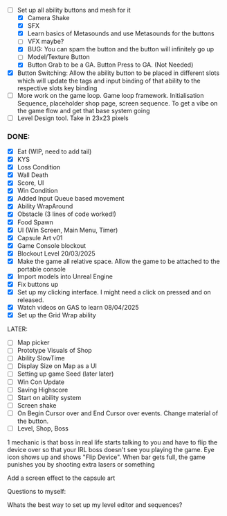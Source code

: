 - [ ] Set up all ability buttons and mesh for it
	- [x] Camera Shake
	- [x] SFX
	- [x] Learn basics of Metasounds and use Metasounds for the buttons
	- [ ] VFX maybe?
	- [x] BUG: You can spam the button and the button will infinitely go up
	- [ ] Model/Texture Button
	- [x] Button Grab to be a GA. Button Press to GA. (Not Needed)
- [x] Button Switching: Allow the ability button to be placed in different slots which will update the tags and input binding of that ability to the respective slots key binding
- [ ] More work on the game loop. Game loop framework. Initialisation Sequence, placeholder shop page, screen sequence. To get a vibe on the game flow and get that base system going
- [ ] Level Design tool. Take in 23x23 pixels

### DONE:
- [x] Eat (WIP, need to add tail)
- [x] KYS
- [x] Loss Condition
- [x] Wall Death
- [x] Score, UI
- [x] Win Condition
- [x] Added Input Queue based movement
- [x] Ability WrapAround
- [x] Obstacle (3 lines of code worked!)
- [x] Food Spawn
- [x] UI (Win Screen, Main Menu, Timer)
- [x] Capsule Art v01
- [x] Game Console blockout
- [x] Blockout Level
20/03/2025
- [x] Make the game all relative space. Allow the game to be attached to the portable console
- [x] Import models into Unreal Engine
- [x] Fix buttons up
- [x] Set up my clicking interface. I might need a click on pressed and on released.
- [x] Watch videos on GAS to learn
08/04/2025
- [x] Set up the Grid Wrap ability

LATER:
- [ ] Map picker
- [ ] Prototype Visuals of Shop
- [ ] Ability SlowTime
- [ ] Display Size on Map as a UI 
- [ ] Setting up game Seed (later later)
- [ ] Win Con Update
- [ ] Saving Highscore
- [ ] Start on ability system
- [ ] Screen shake
- [ ] On Begin Cursor over and End Cursor over events. Change material of the button.
- [ ] Level, Shop, Boss

1 mechanic is that boss in real life starts talking to you and have to flip the device over so that your IRL boss doesn't see you playing the game. Eye icon shows up and shows "Flip Device". When bar gets full, the game punishes you by shooting extra lasers or something

Add a screen effect to the capsule art

Questions to myself:

Whats the best way to set up my level editor and sequences?


